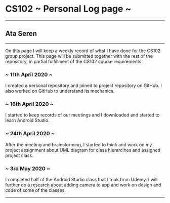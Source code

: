 # CS102 ~ Personal Log page ~
****
## Ata Seren
****

On this page I will keep a weekly record of what I have done for the CS102 group project. This page will be submitted together with the rest of the repository, in partial fulfillment of the CS102 course requirements.

### ~ 11th April 2020 ~
I created a personal repository and joined to project repository on GitHub. I also worked on GitHub to understand its mechanics.

### ~ 16th April 2020 ~
I started to keep records of our meetings and I downloaded and started to learn Android Studio.

### ~ 24th April 2020 ~
After the meeting and brainstorming, I started to think and work on my project assignment about UML diagram for class hierarcihes and assigned project class.

### ~ 3rd May 2020 ~
I completed half of the Android Studio class that I took from Udemy. I will further do a research about adding camera to app and work on design and code of some of the classes.


****